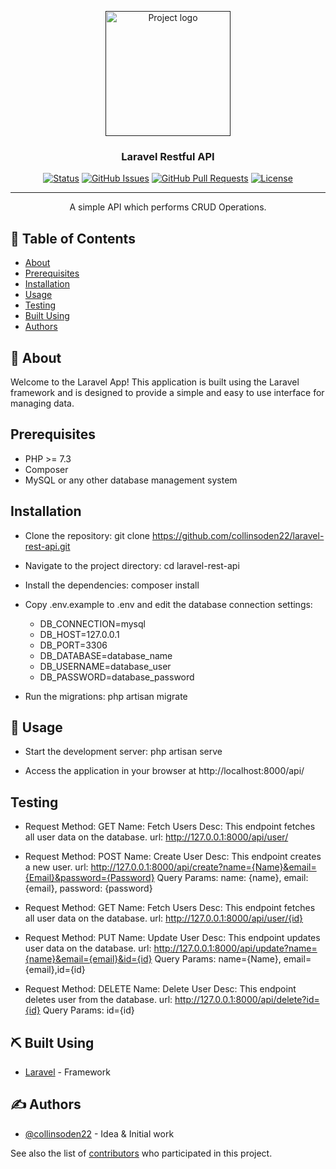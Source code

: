 <p align="center">
  <a href="" rel="noopener">
 <img width=200px height=200px src="https://i.imgur.com/6wj0hh6.jpg" alt="Project logo"></a>
</p>

<h3 align="center">Laravel Restful API</h3>

<div align="center">

[![Status](https://img.shields.io/badge/status-active-success.svg)]()
[![GitHub Issues](https://img.shields.io/github/issues/kylelobo/The-Documentation-Compendium.svg)](https://github.com/kylelobo/The-Documentation-Compendium/issues)
[![GitHub Pull Requests](https://img.shields.io/github/issues-pr/kylelobo/The-Documentation-Compendium.svg)](https://github.com/kylelobo/The-Documentation-Compendium/pulls)
[![License](https://img.shields.io/badge/license-MIT-blue.svg)](/LICENSE)

</div>

---

<p align="center"> A simple API which performs CRUD Operations.
    <br> 
</p>

## 📝 Table of Contents

- [About](#about)
- [Prerequisites](#prerequisites)
- [Installation](#installation)
- [Usage](#usage)
- [Testing](#testing)
- [Built Using](#built_using)
- [Authors](#authors)

## 🧐 About <a name = "about"></a>

Welcome to the Laravel App! This application is built using the Laravel framework and is designed to provide a simple and easy to use interface for managing data.

## Prerequisites <a name = "prerequisites"></a>
- PHP >= 7.3
- Composer
- MySQL or any other database management system

## Installation <a name = "installation"></a>
- Clone the repository: git clone https://github.com/collinsoden22/laravel-rest-api.git

- Navigate to the project directory: cd laravel-rest-api

- Install the dependencies: composer install

- Copy .env.example to .env and edit the database connection settings:
  -   DB_CONNECTION=mysql
  -   DB_HOST=127.0.0.1
  -   DB_PORT=3306
  -   DB_DATABASE=database_name 
  -   DB_USERNAME=database_user
  -   DB_PASSWORD=database_password

- Run the migrations: php artisan migrate


## 🎈 Usage <a name="usage"></a>

- Start the development server: php artisan serve

- Access the application in your browser at http://localhost:8000/api/


##  Testing <a name = "testing"></a>
  - Request
      Method: GET
      Name:   Fetch Users
      Desc:   This endpoint fetches all user data on the database.
      url:    http://127.0.0.1:8000/api/user/

  - Request
      Method: POST
      Name:   Create User
      Desc:   This endpoint creates a new user.
      url:    http://127.0.0.1:8000/api/create?name={Name}&email={Email}&password={Password}
      Query Params: name: {name}, email: {email}, password: {password}

  - Request
      Method: GET
      Name:   Fetch Users
      Desc:   This endpoint fetches all user data on the database.
      url:    http://127.0.0.1:8000/api/user/{id}

  - Request
      Method:       PUT
      Name:         Update User
      Desc:         This endpoint updates user data on the database.
      url:          http://127.0.0.1:8000/api/update?name={name}&email={email}&id={id}
      Query Params: name={Name}, email={email},id={id}

  - Request
      Method:       DELETE
      Name:         Delete User
      Desc:         This endpoint deletes user from the database.
      url:          http://127.0.0.1:8000/api/delete?id={id}
      Query Params: id={id}

## ⛏️ Built Using <a name = "built_using"></a>

- [Laravel](https://www.laravel.com/) - Framework

## ✍️ Authors <a name = "authors"></a>

- [@collinsoden22](https://github.com/collinsoden22) - Idea & Initial work

See also the list of [contributors](https://github.com/collinsoden22/laravel-rest-api/contributors) who participated in this project.